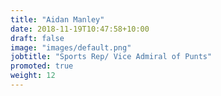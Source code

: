 ```yaml
---
title: "Aidan Manley"
date: 2018-11-19T10:47:58+10:00
draft: false
image: "images/default.png"
jobtitle: "Sports Rep/ Vice Admiral of Punts"
promoted: true
weight: 12
---
```




